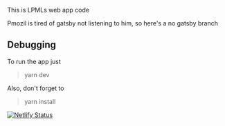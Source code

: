 This is LPMLs web app code

Pmozil is tired of gatsby not listening to him, so here's a no gatsby branch

## Debugging
To run the app just

> yarn dev

Also, don't forget to 

> yarn install

[![Netlify Status](https://api.netlify.com/api/v1/badges/cdf51401-76b9-468a-9da3-c775aed303a9/deploy-status)](https://app.netlify.com/sites/lpml-web/deploys)
